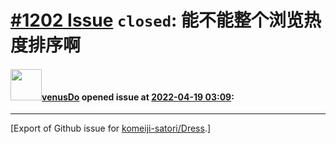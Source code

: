 # [\#1202 Issue](https://github.com/komeiji-satori/Dress/issues/1202) `closed`: 能不能整个浏览热度排序啊

#### <img src="https://avatars.githubusercontent.com/u/45867365?v=4" width="50">[venusDo](https://github.com/venusDo) opened issue at [2022-04-19 03:09](https://github.com/komeiji-satori/Dress/issues/1202):






-------------------------------------------------------------------------------



[Export of Github issue for [komeiji-satori/Dress](https://github.com/komeiji-satori/Dress).]
